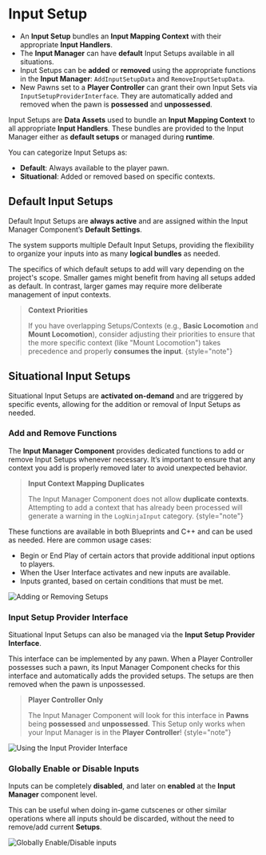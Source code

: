 # Input Setup
<primary-label ref="input"/>

<tldr>
    <ul>
        <li>An <b>Input Setup</b> bundles an <b>Input Mapping Context</b> with their appropriate <b>Input Handlers</b>.</li>
        <li>The <b>Input Manager</b> can have <b>default</b> Input Setups available in all situations.</li>
        <li>Input Setups can be <b>added</b> or <b>removed</b> using the appropriate functions in the <b>Input Manager</b>: <code>AddInputSetupData</code> and <code>RemoveInputSetupData</code>.</li>
        <li>New Pawns set to a <b>Player Controller</b> can grant their own Input Sets via <code>InputSetupProviderInterface</code>. They are automatically added and removed when the pawn is <b>possessed</b> and <b>unpossessed</b>.</li>
    </ul>
</tldr>

Input Setups are **Data Assets** used to bundle an **Input Mapping Context** to all appropriate **Input Handlers**.
These bundles are provided to the Input Manager either as **default setups** or managed during **runtime**.

You can categorize Input Setups as:

- **Default**: Always available to the player pawn.
- **Situational**: Added or removed based on specific contexts.

## Default Input Setups

Default Input Setups are **always active** and are assigned within the Input Manager Component’s **Default Settings**.

The system supports multiple Default Input Setups, providing the flexibility to organize your inputs into as many 
**logical bundles** as needed.

The specifics of which default setups to add will vary depending on the project's scope. Smaller games might benefit 
from having all setups added as default. In contrast, larger games may require more deliberate management of input contexts.

> **Context Priorities**
>
> If you have overlapping Setups/Contexts (e.g., **Basic Locomotion** and **Mount Locomotion**), consider adjusting 
> their priorities to ensure that the more specific context (like "Mount Locomotion") takes precedence and properly 
> **consumes the input**.
{style="note"}

## Situational Input Setups

Situational Input Setups are **activated on-demand** and are triggered by specific events, allowing for the addition or 
removal of Input Setups as needed.

### Add and Remove Functions

The **Input Manager Component** provides dedicated functions to add or remove Input Setups whenever necessary. It’s 
important to ensure that any context you add is properly removed later to avoid unexpected behavior.

> **Input Context Mapping Duplicates**
>
> The Input Manager Component does not allow **duplicate contexts**. Attempting to add a context that has already been 
> processed will generate a warning in the `LogNinjaInput` category.
{style="note"}

These functions are available in both Blueprints and C++ and can be used as needed. Here are common usage cases:

- Begin or End Play of certain actors that provide additional input options to players.
- When the User Interface activates and new inputs are available.
- Inputs granted, based on certain conditions that must be met.

<tabs group="sample">
    <tab title="Blueprint">
        <img src="ipt_add_remove_setup.png" alt="Adding or Removing Setups" border-effect="line"/>
    </tab>
    <tab title="C++">
        <code-block lang="c++" src="ipt_add_remove_setups.cpp"/>
    </tab>
</tabs>

### Input Setup Provider Interface

Situational Input Setups can also be managed via the **Input Setup Provider Interface**.

This interface can be implemented by any pawn. When a Player Controller possesses such a pawn, its Input Manager 
Component checks for this interface and automatically adds the provided setups. The setups are then removed when the 
pawn is unpossessed.

> **Player Controller Only**
>
> The Input Manager Component will look for this interface in **Pawns** being **possessed** and **unpossessed**. This 
> Setup only works when your Input Manager is in the **Player Controller**!
{style="note"}

<tabs group="sample">
    <tab title="Blueprint">
        <img src="ipt_setup_provider_interface.png" alt="Using the Input Provider Interface" border-effect="line" thumbnail="true"/>
    </tab>
    <tab title="C++">
        <code-block lang="c++" src="ipt_provider_interface.h"/>
        <br/>
        <code-block lang="c++" src="ipt_provider_interface.cpp"/>
    </tab>
</tabs>

### Globally Enable or Disable Inputs

Inputs can be completely **disabled**, and later on **enabled** at the **Input Manager** component level. 

This can be useful when doing in-game cutscenes or other similar operations where all inputs should be discarded, 
without the need to remove/add current **Setups**.

<tabs group="sample">
    <tab title="Blueprint">
        <img src="ipt_global_enable_disable.png" alt="Globally Enable/Disable inputs" border-effect="line" thumbnail="true"/>
    </tab>
    <tab title="C++">
        <code-block lang="c++" src="ipt_global_enable_disable.cpp"/>
    </tab>
</tabs>

<seealso style="cards">
   <category ref="related">
        <a href="p01g01_configure_inputs.md" summary="Configure Input Handlers in your project, from scratch."/>
    </category>
</seealso>
